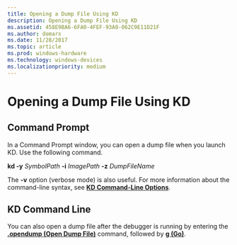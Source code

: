 ```yaml
---
title: Opening a Dump File Using KD
description: Opening a Dump File Using KD
ms.assetid: 458E9BA6-6FA0-4FEF-93A0-062C9E11D21F
ms.author: domars
ms.date: 11/28/2017
ms.topic: article
ms.prod: windows-hardware
ms.technology: windows-devices
ms.localizationpriority: medium
---
```


# Opening a Dump File Using KD


## <span id="Command_Prompt"></span><span id="command_prompt"></span><span id="COMMAND_PROMPT"></span>Command Prompt


In a Command Prompt window, you can open a dump file when you launch KD. Use the following command.

**kd -y** *SymbolPath* **-i** *ImagePath* **-z** *DumpFileName*

The **-v** option (verbose mode) is also useful. For more information about the command-line syntax, see [**KD Command-Line Options**](kd-command-line-options.md).

## <span id="KD_Command_Line"></span><span id="kd_command_line"></span><span id="KD_COMMAND_LINE"></span>KD Command Line


You can also open a dump file after the debugger is running by entering the [**.opendump (Open Dump File)**](-opendump--open-dump-file-.md) command, followed by [**g (Go)**](g--go-.md).

 

 





